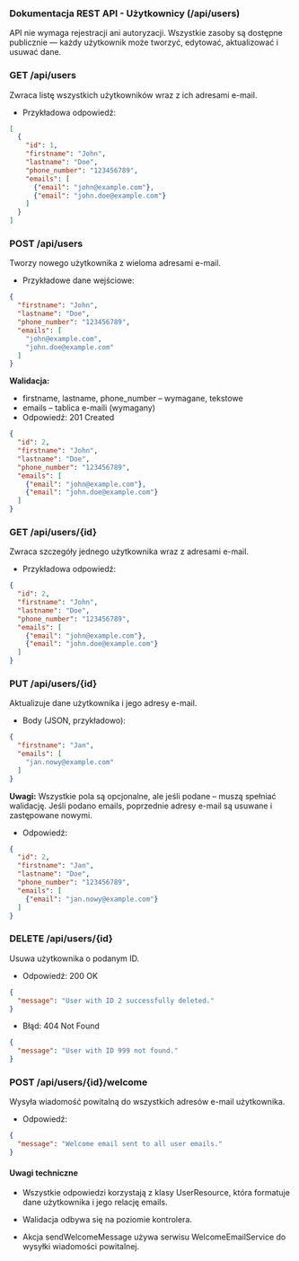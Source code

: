
### Dokumentacja REST API - Użytkownicy (/api/users)

API nie wymaga rejestracji ani autoryzacji. 
Wszystkie zasoby są dostępne publicznie — każdy użytkownik może tworzyć, edytować, aktualizować i usuwać dane.

### GET /api/users
Zwraca listę wszystkich użytkowników wraz z ich adresami e-mail.
- Przykładowa odpowiedź:
```json
[
  {
    "id": 1,
    "firstname": "John",
    "lastname": "Doe",
    "phone_number": "123456789",
    "emails": [
      {"email": "john@example.com"},
      {"email": "john.doe@example.com"}
    ]
  }
]
```

### POST /api/users
Tworzy nowego użytkownika z wieloma adresami e-mail.
- Przykładowe dane wejściowe:
```json
{
  "firstname": "John",
  "lastname": "Doe",
  "phone_number": "123456789",
  "emails": [
    "john@example.com",
    "john.doe@example.com"
  ]
}
```
**Walidacja:**
- firstname, lastname, phone_number – wymagane, tekstowe
- emails – tablica e-maili (wymagany)
- Odpowiedź: 201 Created
```json
{
  "id": 2,
  "firstname": "John",
  "lastname": "Doe",
  "phone_number": "123456789",
  "emails": [
    {"email": "john@example.com"},
    {"email": "john.doe@example.com"}
  ]
}
```
### GET /api/users/{id}
Zwraca szczegóły jednego użytkownika wraz z adresami e-mail.
- Przykładowa odpowiedź:
```json
{
  "id": 2,
  "firstname": "John",
  "lastname": "Doe",
  "phone_number": "123456789",
  "emails": [
    {"email": "john@example.com"},
    {"email": "john.doe@example.com"}
  ]
}
```
### PUT /api/users/{id}
Aktualizuje dane użytkownika i jego adresy e-mail.
- Body (JSON, przykładowo):
```json
{
  "firstname": "Jan",
  "emails": [
    "jan.nowy@example.com"
  ]
}
```
**Uwagi:**
Wszystkie pola są opcjonalne, ale jeśli podane – muszą spełniać walidację.
Jeśli podano emails, poprzednie adresy e-mail są usuwane i zastępowane nowymi.

- Odpowiedź:
```json
{
  "id": 2,
  "firstname": "Jan",
  "lastname": "Doe",
  "phone_number": "123456789",
  "emails": [
    {"email": "jan.nowy@example.com"}
  ]
}
```
### DELETE /api/users/{id}
Usuwa użytkownika o podanym ID.
- Odpowiedź: 200 OK
```json
{
  "message": "User with ID 2 successfully deleted."
}
```
- Błąd: 404 Not Found
```json
{
  "message": "User with ID 999 not found."
}
```
### POST /api/users/{id}/welcome
Wysyła wiadomość powitalną do wszystkich adresów e-mail użytkownika.
- Odpowiedź:
```json
{
  "message": "Welcome email sent to all user emails."
}
```
#### Uwagi techniczne
- Wszystkie odpowiedzi korzystają z klasy UserResource, która formatuje dane użytkownika i jego relację emails.

- Walidacja odbywa się na poziomie kontrolera.

- Akcja sendWelcomeMessage używa serwisu WelcomeEmailService do wysyłki wiadomości powitalnej.
